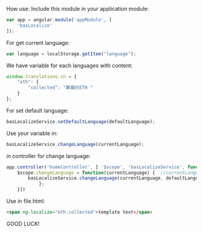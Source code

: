 How use:
Include this module in your application module:
```js
var app = angular.module('appModule', [
    'basLocalize'
]);
```
For get current language:
```js
var language = localStorage.getItem("language");
```

We have variable for each languages with content:
```js
window.translations.cn = {
    "eth": {
        "collected": "筹募的ETH "
    }
};
```

For set default language:
```js
basLocalizeService.setDefaultLanguage(defaultLanguage);
```

Use your variable in:
```js
basLocalizeService.changeLanguage(currentLanguage);
```
in controller for change language:
```js
app.controller('homeController', [ '$scope', 'basLocalizeService', function ($scope, basLocalizeService) {
    $scope.changeLanguage = function(currentLanguage) {  //currentLanguage = cn
        basLocalizeService.changeLanguage(currentLanguage, defaultLanguage);
            };
    }])
```


Use in file.html:
```html
<span ng-localize="eth.collected">template text</span>
```

GOOD LUCK!
